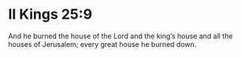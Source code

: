 # II Kings 25:9

And he burned the house of the Lord and the king’s house and all the houses of Jerusalem; every great house he burned down.
